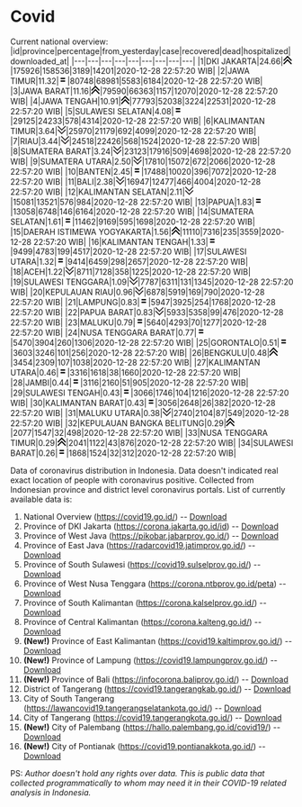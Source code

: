 # Covid
Current national overview:
|id|province|percentage|from_yesterday|case|recovered|dead|hospitalized|downloaded_at|
|---|---|---|---|---|---|---|---|---|
|1|DKI JAKARTA|24.66|![up](https://github.com/ariefrachmannn/covid/raw/master/img/rsz_img_186982.png)|175926|158536|3189|14201|2020-12-28 22:57:20 WIB|
|2|JAWA TIMUR|11.32|![equal](https://github.com/ariefrachmannn/covid/raw/master/img/rsz_equal.png)|80748|68981|5583|6184|2020-12-28 22:57:20 WIB|
|3|JAWA BARAT|11.16|![up](https://github.com/ariefrachmannn/covid/raw/master/img/rsz_img_186982.png)|79590|66363|1157|12070|2020-12-28 22:57:20 WIB|
|4|JAWA TENGAH|10.91|![up](https://github.com/ariefrachmannn/covid/raw/master/img/rsz_img_186982.png)|77793|52038|3224|22531|2020-12-28 22:57:20 WIB|
|5|SULAWESI SELATAN|4.08|![equal](https://github.com/ariefrachmannn/covid/raw/master/img/rsz_equal.png)|29125|24233|578|4314|2020-12-28 22:57:20 WIB|
|6|KALIMANTAN TIMUR|3.64|![down](https://github.com/ariefrachmannn/covid/raw/master/img/rsz_down.png)|25970|21179|692|4099|2020-12-28 22:57:20 WIB|
|7|RIAU|3.44|![down](https://github.com/ariefrachmannn/covid/raw/master/img/rsz_down.png)|24518|22426|568|1524|2020-12-28 22:57:20 WIB|
|8|SUMATERA BARAT|3.24|![down](https://github.com/ariefrachmannn/covid/raw/master/img/rsz_down.png)|23123|17916|509|4698|2020-12-28 22:57:20 WIB|
|9|SUMATERA UTARA|2.50|![down](https://github.com/ariefrachmannn/covid/raw/master/img/rsz_down.png)|17810|15072|672|2066|2020-12-28 22:57:20 WIB|
|10|BANTEN|2.45|![equal](https://github.com/ariefrachmannn/covid/raw/master/img/rsz_equal.png)|17488|10020|396|7072|2020-12-28 22:57:20 WIB|
|11|BALI|2.38|![down](https://github.com/ariefrachmannn/covid/raw/master/img/rsz_down.png)|16947|12477|466|4004|2020-12-28 22:57:20 WIB|
|12|KALIMANTAN SELATAN|2.11|![down](https://github.com/ariefrachmannn/covid/raw/master/img/rsz_down.png)|15081|13521|576|984|2020-12-28 22:57:20 WIB|
|13|PAPUA|1.83|![equal](https://github.com/ariefrachmannn/covid/raw/master/img/rsz_equal.png)|13058|6748|146|6164|2020-12-28 22:57:20 WIB|
|14|SUMATERA SELATAN|1.61|![equal](https://github.com/ariefrachmannn/covid/raw/master/img/rsz_equal.png)|11462|9169|595|1698|2020-12-28 22:57:20 WIB|
|15|DAERAH ISTIMEWA YOGYAKARTA|1.56|![up](https://github.com/ariefrachmannn/covid/raw/master/img/rsz_img_186982.png)|11110|7316|235|3559|2020-12-28 22:57:20 WIB|
|16|KALIMANTAN TENGAH|1.33|![equal](https://github.com/ariefrachmannn/covid/raw/master/img/rsz_equal.png)|9499|4783|199|4517|2020-12-28 22:57:20 WIB|
|17|SULAWESI UTARA|1.32|![equal](https://github.com/ariefrachmannn/covid/raw/master/img/rsz_equal.png)|9414|6459|298|2657|2020-12-28 22:57:20 WIB|
|18|ACEH|1.22|![down](https://github.com/ariefrachmannn/covid/raw/master/img/rsz_down.png)|8711|7128|358|1225|2020-12-28 22:57:20 WIB|
|19|SULAWESI TENGGARA|1.09|![down](https://github.com/ariefrachmannn/covid/raw/master/img/rsz_down.png)|7787|6311|131|1345|2020-12-28 22:57:20 WIB|
|20|KEPULAUAN RIAU|0.96|![down](https://github.com/ariefrachmannn/covid/raw/master/img/rsz_down.png)|6878|5919|169|790|2020-12-28 22:57:20 WIB|
|21|LAMPUNG|0.83|![equal](https://github.com/ariefrachmannn/covid/raw/master/img/rsz_equal.png)|5947|3925|254|1768|2020-12-28 22:57:20 WIB|
|22|PAPUA BARAT|0.83|![down](https://github.com/ariefrachmannn/covid/raw/master/img/rsz_down.png)|5933|5358|99|476|2020-12-28 22:57:20 WIB|
|23|MALUKU|0.79|![equal](https://github.com/ariefrachmannn/covid/raw/master/img/rsz_equal.png)|5640|4293|70|1277|2020-12-28 22:57:20 WIB|
|24|NUSA TENGGARA BARAT|0.77|![equal](https://github.com/ariefrachmannn/covid/raw/master/img/rsz_equal.png)|5470|3904|260|1306|2020-12-28 22:57:20 WIB|
|25|GORONTALO|0.51|![equal](https://github.com/ariefrachmannn/covid/raw/master/img/rsz_equal.png)|3603|3246|101|256|2020-12-28 22:57:20 WIB|
|26|BENGKULU|0.48|![up](https://github.com/ariefrachmannn/covid/raw/master/img/rsz_img_186982.png)|3454|2309|107|1038|2020-12-28 22:57:20 WIB|
|27|KALIMANTAN UTARA|0.46|![equal](https://github.com/ariefrachmannn/covid/raw/master/img/rsz_equal.png)|3316|1618|38|1660|2020-12-28 22:57:20 WIB|
|28|JAMBI|0.44|![equal](https://github.com/ariefrachmannn/covid/raw/master/img/rsz_equal.png)|3116|2160|51|905|2020-12-28 22:57:20 WIB|
|29|SULAWESI TENGAH|0.43|![equal](https://github.com/ariefrachmannn/covid/raw/master/img/rsz_equal.png)|3066|1746|104|1216|2020-12-28 22:57:20 WIB|
|30|KALIMANTAN BARAT|0.43|![equal](https://github.com/ariefrachmannn/covid/raw/master/img/rsz_equal.png)|3056|2648|26|382|2020-12-28 22:57:20 WIB|
|31|MALUKU UTARA|0.38|![down](https://github.com/ariefrachmannn/covid/raw/master/img/rsz_down.png)|2740|2104|87|549|2020-12-28 22:57:20 WIB|
|32|KEPULAUAN BANGKA BELITUNG|0.29|![up](https://github.com/ariefrachmannn/covid/raw/master/img/rsz_img_186982.png)|2077|1547|32|498|2020-12-28 22:57:20 WIB|
|33|NUSA TENGGARA TIMUR|0.29|![up](https://github.com/ariefrachmannn/covid/raw/master/img/rsz_img_186982.png)|2041|1122|43|876|2020-12-28 22:57:20 WIB|
|34|SULAWESI BARAT|0.26|![equal](https://github.com/ariefrachmannn/covid/raw/master/img/rsz_equal.png)|1868|1524|32|312|2020-12-28 22:57:20 WIB|

Data of coronavirus distribution in Indonesia. Data doesn't indicated real exact location of people with coronavirus positive. Collected from Indonesian province and district level coronavirus portals. List of currently available data is:
1. National Overview (https://covid19.go.id/) -- [Download](https://www.dropbox.com/s/66ly270fw4y76fx/covid_nasional.csv?dl=0)
2. Province of DKI Jakarta (https://corona.jakarta.go.id/id) -- [Download](https://riwayat-file-covid-19-dki-jakarta-jakartagis.hub.arcgis.com/)
3. Province of West Java (https://pikobar.jabarprov.go.id/) -- [Download](https://www.dropbox.com/s/alg0zp60fylq6cn/covid_jabar.csv?dl=0)
4. Province of East Java (https://radarcovid19.jatimprov.go.id/) -- [Download](https://www.dropbox.com/sh/e7vtgcnl4ckbvr4/AADo9UMRDZvrhHn66qTHZOvNa?dl=0)
5. Province of South Sulawesi (https://covid19.sulselprov.go.id/) -- [Download](https://www.dropbox.com/s/z5ek23lwcztj7z7/covid_sulsel.csv?dl=0)
6. Province of West Nusa Tenggara (https://corona.ntbprov.go.id/peta) -- [Download](https://www.dropbox.com/s/4p2k93n42xx0c00/covid_ntb.csv?dl=0)
7. Province of South Kalimantan (https://corona.kalselprov.go.id/) -- [Download](https://www.dropbox.com/sh/7aa2kvz8lb04pzz/AADH1Oj5oFMw2mp-D3JStPRsa?dl=0)
8. Province of Central Kalimantan (https://corona.kalteng.go.id/) -- [Download](https://www.dropbox.com/s/9q01v5r3ys2ozk4/covid_kalteng.csv?dl=0)
9. **(New!)** Province of East Kalimantan (https://covid19.kaltimprov.go.id/) -- [Download](https://www.dropbox.com/sh/qhpxj532nm80goa/AAB6ek_fp1__ieTR0TFQpfIga?dl=0)
10. **(New!)** Province of Lampung (https://covid19.lampungprov.go.id/) -- [Download](https://www.dropbox.com/s/ecuew6oa9kzwqwx/covid_lampung.csv?dl=0)
11. **(New!)** Province of Bali (https://infocorona.baliprov.go.id/) -- [Download](https://www.dropbox.com/sh/iceiwun4ufttmiu/AAC7dSRMpfTjPI1Lfzw-LeCUa?dl=0)
12. District of Tangerang (https://covid19.tangerangkab.go.id/) -- [Download](https://www.dropbox.com/sh/yxovyy6sy5bnz4p/AACZzVHinisKmz8oQWyQJ3nua?dl=0)
13. City of South Tangerang (https://lawancovid19.tangerangselatankota.go.id/) -- [Download](https://www.dropbox.com/s/zlvxo4ivswdzmle/covid_tangsel.csv?dl=0)
14. City of Tangerang (https://covid19.tangerangkota.go.id/) -- [Download](https://www.dropbox.com/s/e53224kvdrpjzy0/covid_tangkot.csv?dl=0)
15. **(New!)** City of Palembang (https://hallo.palembang.go.id/covid19/) -- [Download](https://www.dropbox.com/sh/oj17bhwhlpjht9e/AABZEG-OiaSaFvikATDx6coEa?dl=0)
16. **(New!)** City of Pontianak (https://covid19.pontianakkota.go.id/) -- [Download](https://www.dropbox.com/sh/66if3y4ly51j4sh/AADQ-zwLGa7Kz4ZzJgDw2-3na?dl=0)

PS: *Author doesn't hold any rights over data. This is public data that collected programmatically to whom may need it in their COVID-19 related analysis in Indonesia.*
